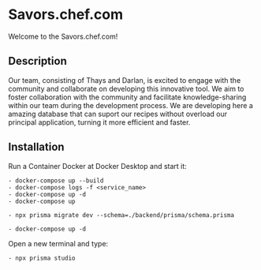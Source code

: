 # Savors.chef.com
Welcome to the Savors.chef.com!

## Description
Our team, consisting of Thays and Darlan, is excited to engage with the community and collaborate on developing this innovative tool.
We aim to foster collaboration with the community and facilitate knowledge-sharing within our team during the development process.
We are developing here a amazing database that can suport our recipes without overload our principal application, turning it more efficient and faster.

## Installation
Run a Container Docker at Docker Desktop and start it: 
    
    - docker-compose up --build
    - docker-compose logs -f <service_name>
    - docker-compose up -d
    - docker-compose up

    - npx prisma migrate dev --schema=./backend/prisma/schema.prisma   
    
    - docker-compose up -d 

Open a new terminal and type:

    - npx prisma studio
